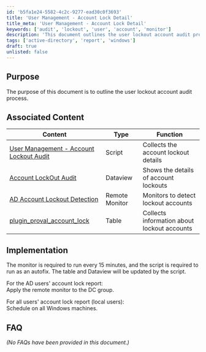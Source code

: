 ```yaml
---
id: 'b5fa1e24-5582-4c2c-9277-ead30c0f3693'
title: 'User Management - Account Lock Detail'
title_meta: 'User Management - Account Lock Detail'
keywords: ['audit', 'lockout', 'user', 'account', 'monitor']
description: 'This document outlines the user lockout account audit process, detailing associated content, implementation steps, and best practices for monitoring account lockouts in Active Directory environments.'
tags: ['active-directory', 'report', 'windows']
draft: true
unlisted: false
---
```


## Purpose

The purpose of this document is to outline the user lockout account audit process.

## Associated Content

| Content                                                                 | Type          | Function                              |
|-------------------------------------------------------------------------|---------------|---------------------------------------|
| [User Management - Account Lockout Audit](<./User Management - Account Lockout Audit.md>) | Script        | Collects the account lockout details   |
| [Account LockOut Audit](<../cwa/dataviews/Account LockOut Audit.md>) | Dataview      | Shows the details of account lockouts  |
| [AD Account Lockout Detection](<../cwa/monitors/Account Lockout Detection.md>) | Remote Monitor | Monitors to detect lockout accounts    |
| [plugin_proval_account_lock](<./plugin_proval_account_lock.md>) | Table         | Collects information about lockout accounts |

## Implementation

The monitor is required to run every 15 minutes, and the script is required to run as an autofix. The table and Dataview will be updated by the script.

For the AD users' account lock report:  
Apply the remote monitor to the DC group.

For all users' account lock report (local users):  
Schedule on all Windows machines.

## FAQ

*(No FAQs have been provided in this document.)*



